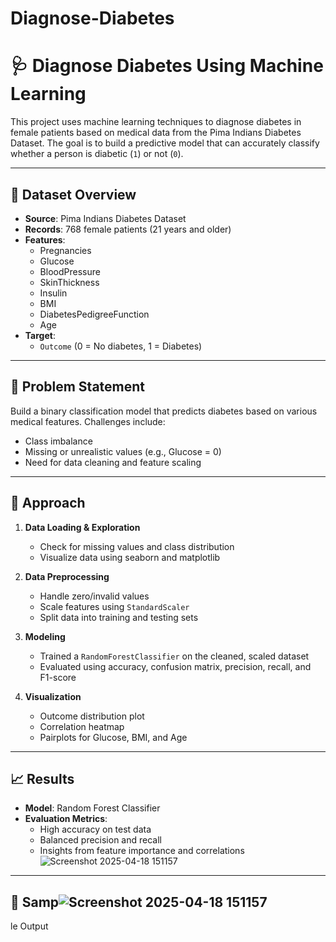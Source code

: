 # Diagnose-Diabetes
# 🩺 Diagnose Diabetes Using Machine Learning

This project uses machine learning techniques to diagnose diabetes in female patients based on medical data from the Pima Indians Diabetes Dataset. The goal is to build a predictive model that can accurately classify whether a person is diabetic (`1`) or not (`0`).

---

## 📂 Dataset Overview

- **Source**: Pima Indians Diabetes Dataset
- **Records**: 768 female patients (21 years and older)
- **Features**:
  - Pregnancies
  - Glucose
  - BloodPressure
  - SkinThickness
  - Insulin
  - BMI
  - DiabetesPedigreeFunction
  - Age
- **Target**:
  - `Outcome` (0 = No diabetes, 1 = Diabetes)

---

## 🎯 Problem Statement

Build a binary classification model that predicts diabetes based on various medical features. Challenges include:
- Class imbalance
- Missing or unrealistic values (e.g., Glucose = 0)
- Need for data cleaning and feature scaling

---

## 🚀 Approach

1. **Data Loading & Exploration**
   - Check for missing values and class distribution
   - Visualize data using seaborn and matplotlib

2. **Data Preprocessing**
   - Handle zero/invalid values
   - Scale features using `StandardScaler`
   - Split data into training and testing sets

3. **Modeling**
   - Trained a `RandomForestClassifier` on the cleaned, scaled dataset
   - Evaluated using accuracy, confusion matrix, precision, recall, and F1-score

4. **Visualization**
   - Outcome distribution plot
   - Correlation heatmap
   - Pairplots for Glucose, BMI, and Age

---

## 📈 Results

- **Model**: Random Forest Classifier
- **Evaluation Metrics**:
  - High accuracy on test data
  - Balanced precision and recall
  - Insights from feature importance and correlations
![Screenshot 2025-04-18 151157](https://github.com/user-attachments/assets/2bc7e121-e870-4c46-bcbd-3348cf254ff1)

---

## 🧪 Samp![Screenshot 2025-04-18 151157](https://github.com/user-attachments/assets/da00330a-249e-47df-8643-950f1f2369891)
le Output


